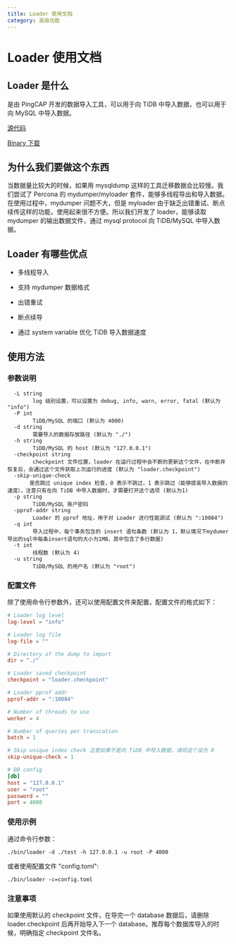 ```yaml
---
title: Loader 使用文档
category: 高级功能
---
```


# Loader 使用文档

## Loader 是什么

是由 PingCAP 开发的数据导入工具，可以用于向 TiDB 中导入数据，也可以用于向 MySQL 中导入数据。

[源代码](https://github.com/pingcap/tidb-tools/tree/master/loader)

[Binary 下载](http://download.pingcap.org/tidb-tools-latest-linux-amd64.tar.gz)

## 为什么我们要做这个东西

当数据量比较大的时候，如果用 mysqldump 这样的工具迁移数据会比较慢。我们尝试了 Percona 的 mydumper/myloader 套件，能够多线程导出和导入数据。在使用过程中，mydumper 问题不大，但是 myloader 由于缺乏出错重试、断点续传这样的功能，使用起来很不方便。所以我们开发了 loader，能够读取 mydumper 的输出数据文件，通过 mysql protocol 向 TiDB/MySQL 中导入数据。

## Loader 有哪些优点

* 多线程导入

* 支持 mydumper 数据格式

* 出错重试

* 断点续导

* 通过 system variable 优化 TiDB 导入数据速度

## 使用方法

### 参数说明
```
  -L string
        log 级别设置，可以设置为 debug, info, warn, error, fatal (默认为 "info")
  -P int
        TiDB/MySQL 的端口 (默认为 4000)
  -d string
        需要导入的数据存放路径 (默认为 "./")
  -h string
        TiDB/MySQL 的 host (默认为 "127.0.0.1")
  -checkpoint string
        checkpoint 文件位置，loader 在运行过程中会不断的更新这个文件，在中断并恢复后，会通过这个文件获取上次运行的进度 (默认为 "loader.checkpoint")
  -skip-unique-check
       是否跳过 unique index 检查，0 表示不跳过，1 表示跳过（能够提高导入数据的速度），注意只有在向 TiDB 中导入数据时，才需要打开这个选项 (默认为1)
  -p string
        TiDB/MySQL 账户密码
  -pprof-addr string
        Loader 的 pprof 地址，用于对 Loader 进行性能调试 (默认为 ":10084")
  -q int
        导入过程中，每个事务包含的 insert 语句条数 (默认为 1，默认情况下mydumer导出的sql中每条insert语句的大小为1MB，其中包含了多行数据)
  -t int
        线程数 (默认为 4)
  -u string
        TiDB/MySQL 的用户名 (默认为 "root")
```

### 配置文件

除了使用命令行参数外，还可以使用配置文件来配置，配置文件的格式如下：

```toml
# Loader log level
log-level = "info"

# Loader log file
log-file = ""

# Directory of the dump to import
dir = "./"

# Loader saved checkpoint
checkpoint = "loader.checkpoint"

# Loader pprof addr
pprof-addr = ":10084"

# Number of threads to use
worker = 4

# Number of queries per transcation
batch = 1

# Skip unique index check 注意如果不是向 TiDB 中导入数据，请将这个设为 0
skip-unique-check = 1

# DB config
[db]
host = "127.0.0.1"
user = "root"
password = ""
port = 4000
```

### 使用示例

通过命令行参数：

    ./bin/loader -d ./test -h 127.0.0.1 -u root -P 4000

或者使用配置文件 "config.toml":

    ./bin/loader -c=config.toml

### 注意事项

如果使用默认的 checkpoint 文件，在导完一个 database 数据后，请删除 loader.checkpoint 后再开始导入下一个 database。推荐每个数据库导入的时候，明确指定 checkpoint 文件名。
